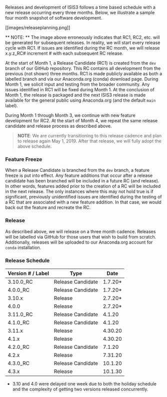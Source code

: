 Releases and development of ISIS3 follows a time based schedule with a new release occurring every three months. Below, we illustrate a sample four month snapshot of software development.

[[images/releaseplanning.png]]


** NOTE: ** The image above erroneously indicates that RC1, RC2, etc. will be generated for subsequent releases. In reality, we will start every release cycle with RC1. If issues are identified during the RC month, we will release x.y.z_RC# increment # with each subsequent RC release.

At the start of Month 1, a Release Candidate (RC1) is created from the `dev` branch of our GitHub repository. This RC contains all development from the previous (not shown) three months. RC1 is made publicly available as both a labelled branch and via our Anaconda.org (conda) download page. During Month 1, we solicit input and testing from the broader community. Any issues identified in RC1 will be fixed during Month 1. At the conclusion of Month 1, the release is packaged and the next ISIS3 release is made available for the general public using Anaconda.org (and the default `main` label).

During Month 1 through Month 3, we continue with new feature development for RC2. At the start of Month 4, we repeat the same release candidate and release process as described above.

> **NOTE**: We are currently transitioning to this release cadence and plan to release again May 1, 2019. After that release, we will fully adopt the above schedule.

### Feature Freeze
When a Release Candidate is branched from the `dev` branch, a feature freeze is put into effect. Any feature additions that occur after a release candidate has been branched will be included in a future RC (and release). In other words, features added prior to the creation of a RC will be included in the next release. The only instances where this may not hold true is if significant, previously unidentified issues are identified during the testing of a RC that are associated with a new feature addition. In that case, we would back out the feature and recreate the RC.

### Release
As described above, we will release on a three month cadence. Releases will be labelled via GitHub for those users that wish to build from scratch. Additionally, releases will be uploaded to our Anaconda.org account for `conda` installation.

### Release Schedule
| Version # / Label | Type | Date | 
|-------------------|------|------------|
| 3.10.0_RC | Release Candidate | 1.7.20* |
| 4.0.0_RC | Release Candidate| 1.7.20*|
| 3.10.x | Release | 2.7.20* |
| 4.0.0 | Release | 2.7.20* |
| 3.11.0_RC | Release Candidate | 4.1.20 |
| 4.1.0_RC | Release Candidate | 4.1.20 |
| 3.11.x | Release | 4.30.20 |
| 4.1.x | Release | 4.30.20 |
| 4.2.0_RC | Release Candidate | 7.1.20|
| 4.2.x | Release | 7.31.20 |
| 4.3.0_RC | Release Candidate | 10.1.20 |
| 4.3.x | Release | 10.1.30 |

* 3.10 and 4.0 were delayed one week due to both the holiday schedule and the complexity of getting two versions released concurrently.